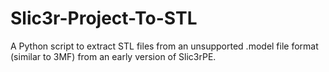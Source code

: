 # Slic3r-Project-To-STL
A Python script to extract STL files from an unsupported .model file format (similar to 3MF) from an early version of Slic3rPE.
